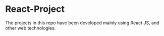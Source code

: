 # React-Project
The projects in this repo have been developed mainly using React JS, and other web technologies.
